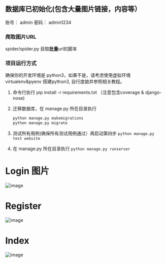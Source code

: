 ## 数据库已初始化(包含大量图片链接，内容等）
账号： admin
密码： admin1234

### 爬取图片URL
spider/spider.py
获取**批量**url的脚本

### 项目运行方式
确保你的开发环境是 python3，如果不是，请考虑使用虚拟环境virtualenv&pyenv 搭建python3, 自行度娘并参照相关教程。

1. 命令行执行 pip install -r requirements.txt （注意包含coverage & django-nose)

2. 迁移数据库，在 manage.py 所在目录执行
    ```python
    python manage.py makemigrations
    python manage.py migrate
    ```
3. 测试所有用例(确保所有测试用例通过）再启动第四步
    `python manage.py test website`

4. 在 manage.py 所在目录执行
    `python manage.py runserver`

# Login 图片
 ![image](https://github.com/guzishiwo/ten_mininute_web/screenshots/login.png)

 # Register
 ![image](https://github.com/guzishiwo/ten_mininute_web/screenshots/Register.png)


 # Index
 ![image](https://github.com/guzishiwo/ten_mininute_web/screenshots/index.png)
